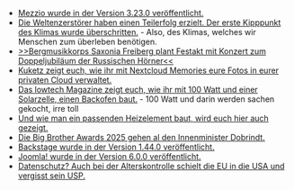 * [Mezzio wurde in der Version 3.23.0 veröffentlicht.](https://github.com/mezzio/mezzio/releases/tag/3.23.0)
* [Die Weltenzerstörer haben einen Teilerfolg erzielt. Der erste Kipppunkt des Klimas wurde überschritten.](https://www.deutschlandfunk.de/klima-kipppunkte-global-tipping-points-report-100.html) - Also, des Klimas, welches wir Menschen zum überleben benötigen.
* [>>Bergmusikkorps Saxonia Freiberg plant Festakt mit Konzert zum Doppeljubiläum der Russischen Hörner<<](https://knappenverein.de/ein-klang-mit-geschichte-russische-hoerner-erklingen-erstmals-seit-2018-wieder-in-freiberg/)
* [Kuketz zeigt euch, wie ihr mit Nextcloud Memories eure Fotos in eurer privaten Cloud verwaltet.](https://www.kuketz-blog.de/fotos-verwalten-und-teilen-mit-nextcloud-memories-nextcloud-teil-7/)
* [Das lowtech Magazine zeigt euch, wie ihr mit 100 Watt und einer Solarzelle, einen Backofen baut.](https://solar.lowtechmagazine.com/2025/10/how-to-build-a-solar-powered-electric-oven/) - 100 Watt und darin werden sachen gekocht, irre toll
* [Und wie man ein passenden Heizelement baut, wird euch hier auch gezeigt.](https://solar.lowtechmagazine.com/2025/10/how-to-build-an-electric-heating-element-from-scratch/)
* [Die Big Brother Awards 2025 gehen al den Innenminister Dobrindt.](https://netzpolitik.org/2025/big-brother-awards-ueberwachungs-oscar-geht-an-innenminister-dobrindt/)
* [Backstage wurde in der Version 1.44.0 veröffentlicht.](https://github.com/backstage/backstage/releases/tag/v1.44.0)
* [Joomla! wurde in der Version 6.0.0 veröffentlicht.](https://github.com/joomla/joomla-cms/releases/tag/6.0.0)
* [Datenschutz? Auch bei der Alterskontrolle schielt die EU in die USA und vergisst sein USP.](https://netzpolitik.org/2025/erklaerung-zu-alterskontrollen-25-eu-staaten-waehlen-den-billigen-weg/)

